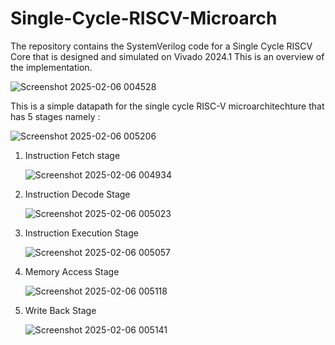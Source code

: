# Single-Cycle-RISCV-Microarch
The repository contains the SystemVerilog code for a Single Cycle RISCV Core that is designed and simulated on Vivado 2024.1
This is an overview of the implementation.

![Screenshot 2025-02-06 004528](https://github.com/user-attachments/assets/ad978966-55f0-49b8-8722-3412518589c6)

This is a simple datapath for the single cycle RISC-V microarchitechture that has 5 stages namely :

![Screenshot 2025-02-06 005206](https://github.com/user-attachments/assets/76763839-153b-4269-84c5-031d9d39ed21)

1. Instruction Fetch stage
   
   ![Screenshot 2025-02-06 004934](https://github.com/user-attachments/assets/984587e0-d0c2-4b5f-ad4a-0f432afa5258)

3. Instruction Decode Stage

   ![Screenshot 2025-02-06 005023](https://github.com/user-attachments/assets/7943f37d-593a-4fa7-945d-aae137e3d7d3)

5. Instruction Execution Stage
  
   ![Screenshot 2025-02-06 005057](https://github.com/user-attachments/assets/465753aa-5f38-4080-a5fb-42f2f2ccd032)

7. Memory Access Stage
   
   ![Screenshot 2025-02-06 005118](https://github.com/user-attachments/assets/bfa8625e-2f42-4c04-a3d8-6af2ee5826af)

   
9. Write Back Stage

   ![Screenshot 2025-02-06 005141](https://github.com/user-attachments/assets/854862d3-314c-42dd-afbf-c4c4c3b469cc)















